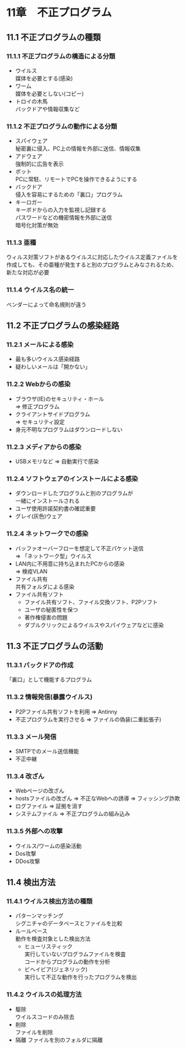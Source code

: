 # 11章　不正プログラム
## 11.1 不正プログラムの種類
### 11.1.1 不正プログラムの構造による分類
* ウイルス  
媒体を必要とする(感染)
* ワーム  
媒体を必要としない(コピー)
* トロイの木馬  
バックドアや情報収集など

### 11.1.2 不正プログラムの動作による分類
* スパイウェア  
秘密裏に侵入、PC上の情報を外部に送信、情報収集
* アドウェア  
強制的に広告を表示
* ボット  
PCに常駐、リモートでPCを操作できるようにする
* バックドア  
侵入を容易にするための「裏口」プログラム
* キーロガー  
キーボドからの入力を監視し記録する  
パスワードなどの機密情報を外部に送信  
暗号化対策が無効

### 11.1.3 亜種
ウィルス対策ソフトがあるウイルスに対応したウイルス定義ファイルを  
作成しても、その亜種が発生すると別のプログラムとみなされるため、  
新たな対応が必要

### 11.1.4 ウイルス名の統一
ベンダーによって命名規則が違う

## 11.2 不正プログラムの感染経路
### 11.2.1 メールによる感染
* 最も多いウイルス感染経路
* 疑わしいメールは「開かない」

### 11.2.2 Webからの感染
* ブラウザ(IE)のセキュリティ・ホール  
=> 修正プログラム
* クライアントサイドプログラム  
=> セキュリティ設定
* 身元不明なプログラムはダウンロードしない

### 11.2.3 メディアからの感染
* USBメモリなど => 自動実行で感染　

### 11.2.4 ソフトウェアのインストールによる感染
* ダウンロードしたプログラムと別のプログラムが  
一緒にインストールされる
* ユーザ使用許諾契約書の確認重要
* グレイ(灰色)ウェア

### 11.2.4 ネットワークでの感染
* バッファオーバーフローを想定して不正パケット送信  
=> 「ネットワーク型」ウイルス
* LAN内に不用意に持ち込まれたPCからの感染  
=> 検疫VLAN
* ファイル共有  
共有フォルダによる感染
* ファイル共有ソフト
	* ファイル共有ソフト、ファイル交換ソフト、P2Pソフト
	* ユーザの秘匿性を保つ
	* 著作権侵害の問題
	* ダブルクリックによるウイルスやスパイウェアなどに感染

## 11.3 不正プログラムの活動
### 11.3.1 バックドアの作成
「裏口」として機能するプログラム

### 11.3.2 情報発信(暴露ウイルス)
* P2Pファイル共有ソフトを利用 => Antinny
* 不正プログラムを実行させる => ファイルの偽装(二重拡張子)

### 11.3.3 メール発信
* SMTPでのメール送信機能
* 不正中継

### 11.3.4 改ざん
* Webページの改ざん
* hostsファイルの改ざん => 不正なWebへの誘導 => フィッシング詐欺
* ログファイル => 証拠を消す
* システムファイル => 不正プログラムの組み込み

### 11.3.5 外部への攻撃
* ウイルス/ワームの感染活動
* Dos攻撃
* DDos攻撃

## 11.4 検出方法
### 11.4.1 ウイルス検出方法の種類
* パターンマッチング  
シグニチャのデータベースとファイルを比較
* ルールベース  
動作を検査対象とした検出方法
	* ヒューリスティック  
	実行していないプログラムファイルを検査  
	コードからプログラムの動作を分析
	* ビヘイビア(ジェネリック)  
	実行して不正な動作を行ったプログラムを検出

### 11.4.2 ウイルスの処理方法
* 駆除  
ウイルスコードのみ除去
* 削除  
ファイルを削除
* 隔離
ファイルを別のフォルダに隔離
